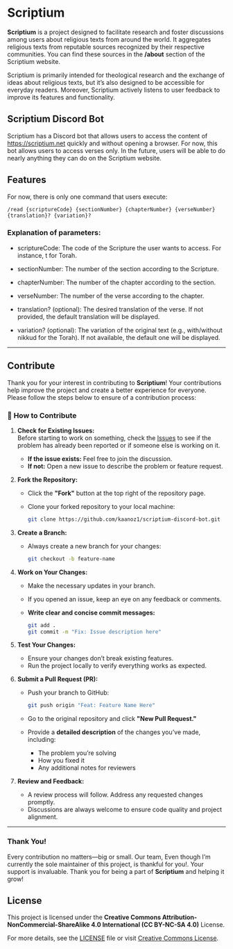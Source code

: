 # Scriptium

**Scriptium** is a project designed to facilitate research and foster discussions among users about religious texts from around the world. It aggregates religious texts from reputable sources recognized by their respective communities. You can find these sources in the **/about** section of the Scriptium website.

Scriptium is primarily intended for theological research and the exchange of ideas about religious texts, but it’s also designed to be accessible for everyday readers. Moreover, Scriptium actively listens to user feedback to improve its features and functionality.

## Scriptium Discord Bot

Scriptium has a Discord bot that allows users to access the content of https://scriptium.net quickly and without opening a browser. For now, this bot allows users to access verses only. In the future, users will be able to do nearly anything they can do on the Scriptium website.

## Features

For now, there is only one command that users execute:

`/read {scriptureCode} {sectionNumber} {chapterNumber} {verseNumber} {translation}? {variation}?`

### Explanation of parameters:

- scriptureCode: The code of the Scripture the user wants to access. For instance, t for Torah.

- sectionNumber: The number of the section according to the Scripture.

- chapterNumber: The number of the chapter according to the section.

- verseNumber: The number of the verse according to the chapter.

- translation? (optional): The desired translation of the verse. If not provided, the default translation will be displayed.

- variation? (optional): The variation of the original text (e.g., with/without nikkud for the Torah). If not available, the default one will be displayed.

---

## Contribute

Thank you for your interest in contributing to **Scriptium**! Your contributions help improve the project and create a better experience for everyone. Please follow the steps below to ensure of a contribution process:

### 🚀 **How to Contribute**

1. **Check for Existing Issues:**  
   Before starting to work on something, check the [Issues](https://github.com/kaanoz1/scriptium-discord-bot/issues) to see if the problem has already been reported or if someone else is working on it.

   - **If the issue exists:** Feel free to join the discussion.
   - **If not:** Open a new issue to describe the problem or feature request.

2. **Fork the Repository:**

   - Click the **"Fork"** button at the top right of the repository page.
   - Clone your forked repository to your local machine:

     ```bash
     git clone https://github.com/kaanoz1/scriptium-discord-bot.git
     ```

3. **Create a Branch:**

   - Always create a new branch for your changes:

     ```bash
     git checkout -b feature-name
     ```

4. **Work on Your Changes:**

   - Make the necessary updates in your branch.
   - If you opened an issue, keep an eye on any feedback or comments.
   - **Write clear and concise commit messages:**

     ```bash
     git add .
     git commit -m "Fix: Issue description here"
     ```

5. **Test Your Changes:**

   - Ensure your changes don’t break existing features.
   - Run the project locally to verify everything works as expected.

6. **Submit a Pull Request (PR):**

   - Push your branch to GitHub:

     ```bash
     git push origin "Feat: Feature Name Here"
     ```

   - Go to the original repository and click **"New Pull Request."**
   - Provide a **detailed description** of the changes you’ve made, including:
     - The problem you’re solving
     - How you fixed it
     - Any additional notes for reviewers

7. **Review and Feedback:**
   - A review process will follow. Address any requested changes promptly.
   - Discussions are always welcome to ensure code quality and project alignment.

---

### **Thank You!**

Every contribution no matters—big or small. Our team, Even though I’m currently the sole maintainer of this project, is thankful for you!. Your support is invaluable. Thank you for being a part of **Scriptium** and helping it grow!

## License

This project is licensed under the **Creative Commons Attribution-NonCommercial-ShareAlike 4.0 International (CC BY-NC-SA 4.0)** License.

For more details, see the [LICENSE](LICENSE) file or visit [Creative Commons License](https://creativecommons.org/licenses/by-nc-sa/4.0/).
